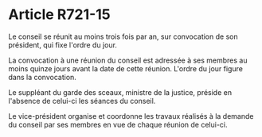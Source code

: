 # Article R721-15

Le conseil se réunit au moins trois fois par an, sur convocation de son président, qui fixe l'ordre du jour.

La convocation à une réunion du conseil est adressée à ses membres au moins quinze jours avant la date de cette réunion. L'ordre du jour figure dans la convocation.

Le suppléant du garde des sceaux, ministre de la justice, préside en l'absence de celui-ci les séances du conseil.

Le vice-président organise et coordonne les travaux réalisés à la demande du conseil par ses membres en vue de chaque réunion de celui-ci.
